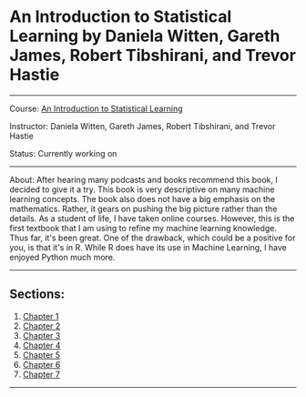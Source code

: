 # An Introduction to Statistical Learning by Daniela Witten, Gareth James, Robert Tibshirani, and Trevor Hastie
---
Course: [An Introduction to Statistical Learning](http://www-bcf.usc.edu/~gareth/ISL/)

Instructor: Daniela Witten, Gareth James, Robert Tibshirani, and Trevor Hastie

Status: Currently working on

---

About:
After hearing many podcasts and books recommend this book, I decided to give it a try. This book is very descriptive on many machine learning concepts. The book also does not have a big emphasis on the mathematics. Rather, it gears on pushing the big picture rather than the details.
As a student of life, I have taken online courses. However, this is the first textbook that I am using to refine my machine learning knowledge. Thus far, it's been great. One of the drawback, which could be a positive for you, is that it's in R. While R does have its use in Machine Learning, I have enjoyed Python much more.

---
## Sections:
1. [Chapter 1](https://github.com/alexguanga/intro-to-statistical-learning/blob/master/Chapter1-Introduction.ipynb)
2. [Chapter 2](https://github.com/alexguanga/intro-to-statistical-learning/blob/master/Chapter2-StatisticalLearning.ipynb)
3. [Chapter 3](https://github.com/alexguanga/intro-to-statistical-learning/blob/master/Chapter3-LinearRegression.ipynb)
4. [Chapter 4](https://github.com/alexguanga/intro-to-statistical-learning/blob/master/Chapter4-Classification.ipynb)
5. [Chapter 5](https://github.com/alexguanga/intro-to-statistical-learning/blob/master/Chapter5-Resampling.ipynb)
6. [Chapter 6](https://github.com/alexguanga/intro-to-statistical-learning/blob/master/Chapter6-LinearModelSelection_Regularization.ipynb)
7. [Chapter 7](https://github.com/alexguanga/intro-to-statistical-learning/blob/master/Chapter7-MovingBeyondLinearity.ipynb)
---
